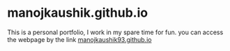 # manojkaushik.github.io

This is a personal portfolio, I work in my spare time for fun.
you can access the webpage by the link [manojkaushik93.github.io](https://manojkaushik.github.io/)
